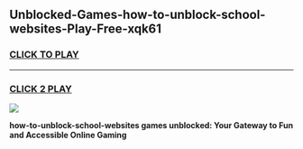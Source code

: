 
## Unblocked-Games-how-to-unblock-school-websites-Play-Free-xqk61
<h3>
<a href="https://premium76.site?title=how-to-unblock-school-websites&ref=20M">CLICK TO PLAY</a></h3>
<hr>

<h3>
<a href="https://premium76.site?title=how-to-unblock-school-websites&ref=20M">CLICK 2 PLAY</a>
  
</h3>

<a href="https://premium76.site?title=how-to-unblock-school-websites&ref=19M"><img src="https://clearcache.store/games.png"></a>


**how-to-unblock-school-websites games unblocked: Your Gateway to Fun and Accessible Online Gaming**
